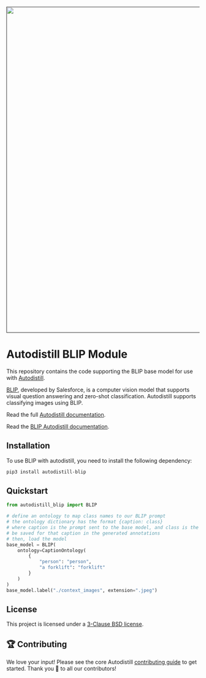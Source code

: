<div align="center">
  <p>
    <a align="center" href="" target="_blank">
      <img
        width="850"
        src="https://media.roboflow.com/open-source/autodistill/autodistill-banner.png?4"
      >
    </a>
  </p>
</div>

# Autodistill BLIP Module

This repository contains the code supporting the BLIP base model for use with [Autodistill](https://github.com/autodistill/autodistill).

[BLIP](https://github.com/salesforce/LAVIS), developed by Salesforce, is a computer vision model that supports visual question answering and zero-shot classification. Autodistill supports classifying images using BLIP.

Read the full [Autodistill documentation](https://autodistill.github.io/autodistill/).

Read the [BLIP Autodistill documentation](https://autodistill.github.io/autodistill/base_models/blip/).

## Installation

To use BLIP with autodistill, you need to install the following dependency:


```bash
pip3 install autodistill-blip
```

## Quickstart

```python
from autodistill_blip import BLIP

# define an ontology to map class names to our BLIP prompt
# the ontology dictionary has the format {caption: class}
# where caption is the prompt sent to the base model, and class is the label that will
# be saved for that caption in the generated annotations
# then, load the model
base_model = BLIP(
    ontology=CaptionOntology(
        {
            "person": "person",
            "a forklift": "forklift"
        }
    )
)
base_model.label("./context_images", extension=".jpeg")
```


## License

This project is licensed under a [3-Clause BSD license](LICENSE).

## 🏆 Contributing

We love your input! Please see the core Autodistill [contributing guide](https://github.com/autodistill/autodistill/blob/main/CONTRIBUTING.md) to get started. Thank you 🙏 to all our contributors!